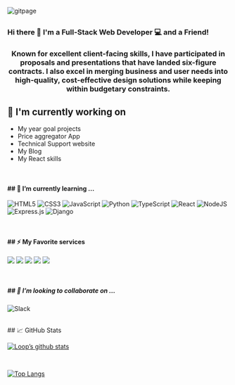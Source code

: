 <p align=”center”>

<!-- <img width=”200" height=”200" src=”https://user-images.githubusercontent.com/61188554/159229231-33f82f3b-8541-4107-9c69-6cd5687412b6.png" alt=”my banner”> -->
![gitpage](https://user-images.githubusercontent.com/61188554/159235162-71af6450-de69-4275-917d-dcdedac8f14d.png)
</p>

<h2 align="center">

### Hi there 👋 I'm a Full-Stack Web Developer 💻 and a Friend!
</h2>

<h3 align="center">Known for excellent client-facing skills, I have participated in proposals and presentations that have landed six-figure contracts. I also excel in merging business and user needs into high-quality, cost-effective design solutions while keeping within budgetary constraints.
</h4>

## 🔭 I'm currently working on

- My year goal projects
- Price aggregator App
- Technical Support website
- My Blog
- My React skills

</br>

<h4 align=”center”>
## 🌱 I’m currently learning ...
</h1>

![HTML5](https://img.shields.io/badge/html5-%23E34F26.svg?style=for-the-badge&logo=html5&logoColor=white)
![CSS3](https://img.shields.io/badge/css3-%231572B6.svg?style=for-the-badge&logo=css3&logoColor=white)
![JavaScript](https://img.shields.io/badge/javascript-%23323330.svg?style=for-the-badge&logo=javascript&logoColor=%23F7DF1E)
![Python](https://img.shields.io/badge/python-3670A0?style=for-the-badge&logo=python&logoColor=ffdd54)
![TypeScript](https://img.shields.io/badge/typescript-%23007ACC.svg?style=for-the-badge&logo=typescript&logoColor=white)
![React](https://img.shields.io/badge/react-%2320232a.svg?style=for-the-badge&logo=react&logoColor=%2361DAFB)
![NodeJS](https://img.shields.io/badge/node.js-6DA55F?style=for-the-badge&logo=node.js&logoColor=white)
![Express.js](https://img.shields.io/badge/express.js-%23404d59.svg?style=for-the-badge&logo=express&logoColor=%2361DAFB)
![Django](https://img.shields.io/badge/django-%23092E20.svg?style=for-the-badge&logo=django&logoColor=white)

</br>

<h4 align=”center”>
## ⚡ My Favorite services
</h1>

![](https://img.shields.io/badge/Tools-NPM-informational?style=flat&logo=NPM&color=CB3837)
![](https://img.shields.io/badge/Tools-Heroku-informational?style=flat&logo=Heroku&color=430098)
![](https://img.shields.io/badge/Tools-Netlify-informational?style=flat&logo=netlify&color=00C7B7)
![](https://img.shields.io/badge/Tools-Git-informational?style=flat&logo=Git&color=F05032)
![](https://img.shields.io/badge/Tools-GitHub-informational?style=flat&logo=GitHub&color=181717)

</br>

<h5 align=”center”>
## 👯 I’m looking to collaborate on ...
</h5>

![Slack](https://img.shields.io/badge/Slack-4A154B?style=for-the-badge&logo=slack&logoColor=white)

</br>
## 📈 GitHub Stats

[![Loop’s github stats](https://github-readme-stats.vercel.app/api?username=loop1337)](https://github.com/loop1337)

</br>

[![Top Langs](https://github-readme-stats.vercel.app/api/top-langs/?username=loop1337&layout=compact)](https://github.com/loop1337)


<!--
**Loop1337/loop1337** is a ✨ _special_ ✨ repository because its `README.md` (this file) appears on your GitHub profile.

Here are some ideas to get you started:

- 🔭 I’m currently working on ...
- 🌱 I’m currently learning ...
- 👯 I’m looking to collaborate on ...
- 🤔 I’m looking for help with ...
- 💬 Ask me about ...
- 📫 How to reach me: ...
- 😄 Pronouns: ...
- ⚡ Fun fact: ...
-->
